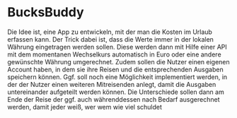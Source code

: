 # BucksBuddy
Die Idee ist, eine App zu entwickeln, mit der man die Kosten im Urlaub erfassen kann. Der Trick dabei ist, dass die 
Werte immer in der lokalen Währung eingetragen werden sollen. Diese werden dann mit Hilfe einer API mit dem momentanen 
Wechselkurs automatisch in Euro oder eine andere gewünschte Währung umgerechnet. Zudem sollen die Nutzer einen eigenen 
Account haben, in dem sie ihre Reisen und die entsprechenden Ausgaben speichern können. Ggf. soll noch eine Möglichkeit 
implementiert werden, in der der Nutzer einen weiteren Mitreisenden anlegt, damit die Ausgaben untereinander aufgeteilt 
werden können. Die Unterschiede sollen dann am Ende der Reise der ggf. auch währenddessen nach Bedarf ausgerechnet 
werden, damit jeder weiß, wer wem wie viel schuldet